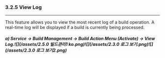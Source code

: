 ### 3.2.5 View Log

---

This feature allows you to view the most recent log of a build operation. A real-time log will be displayed if a build is currently being processed.

##### **a\) Service → Build Management → Build Action Menu (Activate) → View Log.**![](/assets/2.5.0 빌드관리1 ko.png)![](/assets/2.3.0 로그 보기.png)![](/assets/2.3.0 로그 보기2.png)



